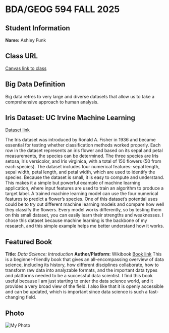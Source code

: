 # BDA/GEOG 594 FALL 2025
## Student Information
**Name:** Ashley Funk
## Class URL
[Canvas link to class](https://sdsu.instructure.com/courses/186022)
## Big Data Definition
Big data refres to very large and diverse datasets that allow us to take a comprehensive approach to human analysis.
## Iris Dataset: UC Irvine Machine Learning
[Dataset link](https://archive.ics.uci.edu/dataset/53/iris)

The Iris dataset was introduced by Ronald A. Fisher in 1936 and became essential for testing whether classification methods worked properly. Each row in the dataset represents an iris flower and based on its sepal and petal measurements, the species can be determined. The three species are Iris setosa, Iris versicolor, and Iris virginica, with a total of 150 flowers (50 from each species). The dataset includes four numerical features: sepal length, sepal width, petal length, and petal width, which are used to identify the species. Because the dataset is small, it is easy to compute and understand. This makes it a simple but powerful example of machine learning application, where input features are used to train an algorithm to produce a target label. A trained machine learning model can use the four numerical features to predict a flower’s species. One of this dataset’s potential uses could be to try out different machine learning models and compare how well they classify the flowers. Every model works differently, so by testing them on this small dataset, you can easily learn their strengths and weaknesses. I chose this dataset because machine learning is the backbone of my research, and this simple example helps me better understand how it works.
## Featured Book
**Title:** *Data Science: Introduction*
**Author/Platform:** Wikibook
[Book link](https://en.wikibooks.org/wiki/Data_Science:_An_Introduction)
This is a beginner-friendly book that gives an all-encompassing overview of data science, including its history, how different disciplines collaborate, how to transform raw data into analyzable formats, and the important data types and platforms needed to be a successful data scientist. I find this book useful because I am just starting to enter the data science world, and it provides a very broad view of the field. I also like that it is openly accessible and can be updated, which is important since data science is such a fast-changing field.
## Photo
![My Photo](DR102093_VSCO.jpeg)

